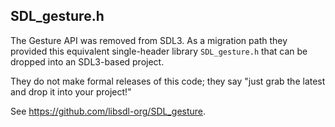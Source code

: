 <!-- Copyright 2025 Mark Callow -->
<!-- SPDX-License-Identifier: Apache-2.0 -->

SDL_gesture.h
-------------

The Gesture API was removed from SDL3. As a migration path they provided this equivalent single-header library `SDL_gesture.h` that can be dropped into an SDL3-based project.

They do not make formal releases of this code; they say "just grab the latest and drop it into your project!"

See https://github.com/libsdl-org/SDL_gesture.
